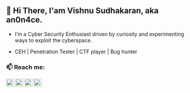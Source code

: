 ## 👋 Hi There, I'am Vishnu Sudhakaran, aka an0n4ce.

- I’m a Cyber Security Enthusiast driven by curiosity and experimenting ways to exploit the cyberspace.

- CEH | Penetration Tester | CTF player | Bug hunter

### 📫 Reach me:

[<img align="left" alt=" Twitter" width="22px" src="https://cdn.jsdelivr.net/npm/simple-icons@v3/icons/twitter.svg" />][twitter]
[<img align="left" alt="LinkedIn" width="22px" src="https://cdn.jsdelivr.net/npm/simple-icons@v3/icons/linkedin.svg" />][linkedin]
[<img align="left" alt="Instagram" width="22px" src="https://cdn.jsdelivr.net/npm/simple-icons@v3/icons/instagram.svg" />][instagram]
[<img align="left" alt="Instagram" width="22px" src="https://cdn.jsdelivr.net/npm/simple-icons@3.13.0/icons/gmail.svg" />][gmail]

[twitter]: https://twitter.com/an0n4ce/
[linkedin]: https://www.linkedin.com/in/vishnusudhakaran32/
[instagram]: https://www.instagram.com/an0n4ce/
[gmail]: mailto:an0n4ce@gmail.com

